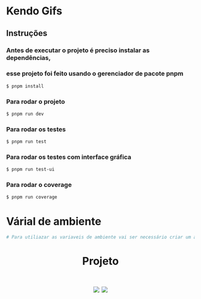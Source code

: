 # Kendo Gifs

## Instruções

### Antes de executar o projeto é preciso instalar as dependências, 
### esse projeto foi feito usando o gerenciador de pacote pnpm
```bash
$ pnpm install
```

### Para rodar o projeto
```bash
$ pnpm run dev
```

### Para rodar os testes
```bash
$ pnpm run test
```

### Para rodar os testes com interface gráfica
```bash
$ pnpm run test-ui
```


### Para rodar o coverage
```bash
$ pnpm run coverage
```

# Várial de ambiente

```bash
# Para utiliazar as variaveis de ambiente vai ser necessário criar um arquivo .env.local

```
<h1 align="center">Projeto</h1>
<h1 align="center">
  <img src="https://github.com/mercurio236/kendo/assets/32252053/62e057cb-9b0e-4f4f-aea3-faf763d27ae1"/> 
  <img src="https://github.com/mercurio236/kendo/assets/32252053/b2a40d32-7e2f-4f42-a09e-0e227decf583"/> 
</h1>







